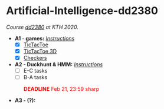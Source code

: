 # Artificial-Intelligence-dd2380
_Course [dd2380](https://kth.instructure.com/courses/17076) at KTH 2020._
- __A1 - games:__ [_Instructions_](https://github.com/JqkerN/Artificial-Intelligence-dd2380/blob/master/A1_games/A1_DD2380_2020%20(4).pdf)
    - [X] [TicTacToe](https://github.com/JqkerN/Artificial-Intelligence-dd2380/tree/master/A1_games/TTT)
    - [X] [TicTacToe 3D](https://github.com/JqkerN/Artificial-Intelligence-dd2380/tree/master/A1_games/TTT3D)
    - [X] [Checkers](https://github.com/JqkerN/Artificial-Intelligence-dd2380/tree/master/A1_games/checkers_skeleton_cpp)
- __A2 - Duckhunt & HMM:__ [_Instructions_](https://github.com/JqkerN/Artificial-Intelligence-dd2380/blob/master/A2_duckhunt_hmm/A2_DD2380_2020.pdf)
    - [ ] E-C tasks
    - [ ] B-A tasks <p style='color:red'>__DEADLINE__ Feb 21, 23:59 sharp</p>
- __A3 - (?):__ 

